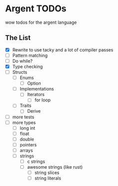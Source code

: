 # Argent TODOs

wow todos for the argent language

## The List

- [x] Rewrite to use tacky and a lot of compiler passes
- [ ] Pattern matching
- [ ] Do while?
- [x] Type checking
- [ ] Structs
  - [ ] Enums
    - [ ] Option
  - [ ] Implementations
    - [ ] Iterators
      - [ ] for loop
  - [ ] Traits
    - [ ] Derive
- [ ] more tests
- [ ] more types
  - [ ] long int
  - [ ] float
  - [ ] double
  - [ ] pointers
  - [ ] arrays
  - [ ] strings
    - [ ] c strings
    - [ ] awesome strings (like rust)
      - [ ] string slices
      - [ ] string literals
